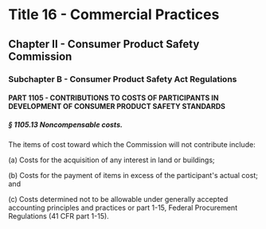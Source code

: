 
# Title 16 - Commercial Practices
## Chapter II - Consumer Product Safety Commission
### Subchapter B - Consumer Product Safety Act Regulations
#### PART 1105 - CONTRIBUTIONS TO COSTS OF PARTICIPANTS IN DEVELOPMENT OF CONSUMER PRODUCT SAFETY STANDARDS
##### § 1105.13 Noncompensable costs.

The items of cost toward which the Commission will not contribute include:

(a) Costs for the acquisition of any interest in land or buildings;

(b) Costs for the payment of items in excess of the participant's actual cost; and

(c) Costs determined not to be allowable under generally accepted accounting principles and practices or part 1-15, Federal Procurement Regulations (41 CFR part 1-15).
